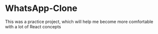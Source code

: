 # WhatsApp-Clone
This was a practice project, which will help me become more comfortable with a lot of React concepts
